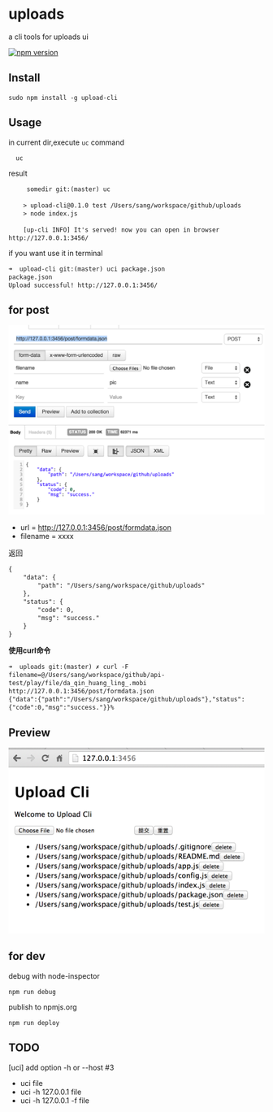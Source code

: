# uploads

a cli tools for uploads ui

[![npm version](https://badge.fury.io/js/upload-cli.svg)](http://badge.fury.io/js/upload-cli)

## Install

	sudo npm install -g upload-cli
	
## Usage 

in current dir,execute `uc` command

	  uc
	
result

```
	 somedir git:(master) uc

	> upload-cli@0.1.0 test /Users/sang/workspace/github/uploads
	> node index.js

	[up-cli INFO] It's served! now you can open in browser http://127.0.0.1:3456/
```

if you want use it in terminal

```
➜  upload-cli git:(master) uci package.json                            
package.json
Upload successful! http://127.0.0.1:3456/
```

## for post

![](doc/json.png)

- url = http://127.0.0.1:3456/post/formdata.json
- filename = xxxx

返回


```
{
    "data": {
        "path": "/Users/sang/workspace/github/uploads"
    },
    "status": {
        "code": 0,
        "msg": "success."
    }
}
```

**使用curl命令**

```
➜  uploads git:(master) ✗ curl -F filename=@/Users/sang/workspace/github/api-test/play/file/da_qin_huang_ling_.mobi http://127.0.0.1:3456/post/formdata.json
{"data":{"path":"/Users/sang/workspace/github/uploads"},"status":{"code":0,"msg":"success."}}%   
```

## Preview 

![](doc/preview.png)


## for dev 

debug with node-inspector

	npm run debug
	
publish to npmjs.org

	npm run deploy 


## TODO

[uci] add option -h or --host  #3

- uci file
- uci -h 127.0.0.1 file
- uci -h 127.0.0.1 -f file